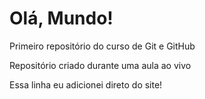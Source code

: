 # Olá, Mundo!
 Primeiro repositório do curso de Git e GitHub

 Repositório criado durante uma aula ao vivo
 
 Essa linha eu adicionei direto do site!
